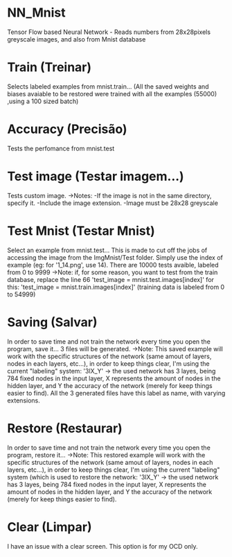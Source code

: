 # NN_Mnist
Tensor Flow based Neural Network - Reads numbers from 28x28pixels greyscale images, and also from Mnist database

# Train (Treinar)
Selects labeled examples from mnist.train... (All the saved weights and biases avaiable to be restored were trained 
with all the examples (55000) ,using a 100 sized batch)

# Accuracy (Precisão)
Tests the perfomance from mnist.test

# Test image (Testar imagem...)
Tests custom image. 
->Notes: 
-If the image is not in the same directory, specify it.
-Include the image extension. 
-Image must be 28x28 greyscale

# Test Mnist (Testar Mnist)
Select an example from mnist.test... This is made to cut off the jobs of accessing the image from the ImgMnist/Test folder. 
Simply use the index of example (eg: for '1_14.png', use 14). There are 10000 tests avaible, labeled from 0 to 9999
->Note: if, for some reason, you want to test from the train database, replace the line 66 
'test_image = mnist.test.images[index]' for this: 'test_image = mnist.train.images[index]'
(training data is labeled from 0 to 54999)

# Saving (Salvar)
In order to save time and not train the network every time you open the program, save it... 3 files will be generated.
->Note: This saved example will work with the specific structures of the network (same amout of layers, nodes in each 
layers, etc...), in order to keep things clear, I'm using the current "labeling" system:
'3lX_Y' -> the used network has 3 layes, being 784 fixed nodes in the input layer, X represents the amount of nodes in the
hidden layer, and Y the accuracy of the network (merely for keep things easier to find).
All the 3 generated files have this label as name, with varying extensions.

# Restore (Restaurar)
In order to save time and not train the network every time you open the program, restore it...
->Note: This restored example will work with the specific structures of the network (same amout of layers, nodes in each 
layers, etc...), in order to keep things clear, I'm using the current "labeling" system (which is used to restore the
network:
'3lX_Y' -> the used network has 3 layes, being 784 fixed nodes in the input layer, X represents the amount of nodes in the
hidden layer, and Y the accuracy of the network (merely for keep things easier to find).

# Clear (Limpar)
I have an issue with a clear screen. This option is for my OCD only.

